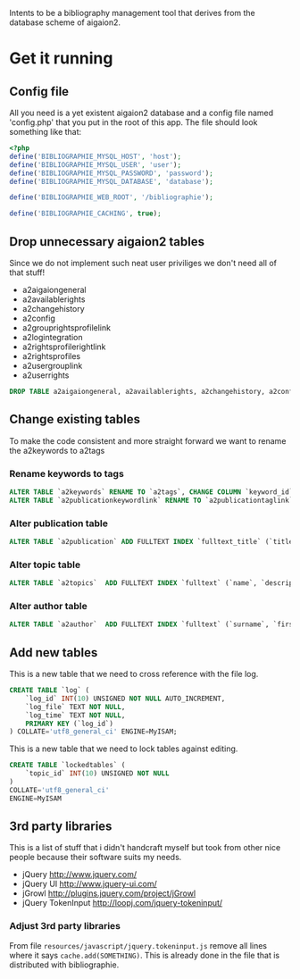 Intents to be a bibliography management tool that derives from the database scheme of aigaion2.

# Get it running #
## Config file ##

All you need is a yet existent aigaion2 database and a config file named 'config.php' that you put in the root of this app.
The file should look something like that:

```php
<?php
define('BIBLIOGRAPHIE_MYSQL_HOST', 'host');
define('BIBLIOGRAPHIE_MYSQL_USER', 'user');
define('BIBLIOGRAPHIE_MYSQL_PASSWORD', 'password');
define('BIBLIOGRAPHIE_MYSQL_DATABASE', 'database');

define('BIBLIOGRAPHIE_WEB_ROOT', '/bibliographie');

define('BIBLIOGRAPHIE_CACHING', true);
```

## Drop unnecessary aigaion2 tables ##
Since we do not implement such neat user priviliges we don't need all of that stuff!

* a2aigaiongeneral
* a2availablerights
* a2changehistory
* a2config
* a2grouprightsprofilelink
* a2logintegration
* a2rightsprofilerightlink
* a2rightsprofiles
* a2usergrouplink
* a2userrights

```sql
DROP TABLE a2aigaiongeneral, a2availablerights, a2changehistory, a2config, a2grouprightsprofilelink, a2logintegration, a2rightsprofilerightlink, a2rightsprofiles, a2usergrouplink, a2userrights
```

## Change existing tables ##
To make the code consistent and more straight forward we want to rename the a2keywords to a2tags

### Rename keywords to tags ##

```sql
ALTER TABLE `a2keywords` RENAME TO `a2tags`, CHANGE COLUMN `keyword_id` `tag_id` INT(10) NOT NULL AUTO_INCREMENT FIRST, CHANGE COLUMN `keyword` `tag` MEDIUMTEXT NOT NULL AFTER `tag_id`;
ALTER TABLE `a2publicationkeywordlink` RENAME TO `a2publicationtaglink`, CHANGE COLUMN `keyword_id` `tag_id` INT(10) NOT NULL AFTER `pub_id`;
```

### Alter publication table ###

```sql
ALTER TABLE `a2publication` ADD FULLTEXT INDEX `fulltext_title` (`title`);
```

### Alter topic table ###

```sql
ALTER TABLE `a2topics`  ADD FULLTEXT INDEX `fulltext` (`name`, `description`);
```

### Alter author table ###

```sql
ALTER TABLE `a2author`  ADD FULLTEXT INDEX `fulltext` (`surname`, `firstname`);
```

## Add new tables ##
This is a new table that we need to cross reference with the file log.

```sql
CREATE TABLE `log` (
	`log_id` INT(10) UNSIGNED NOT NULL AUTO_INCREMENT,
	`log_file` TEXT NOT NULL,
	`log_time` TEXT NOT NULL,
	PRIMARY KEY (`log_id`)
) COLLATE='utf8_general_ci' ENGINE=MyISAM;
```

This is a new table that we need to lock tables against editing.

```sql
CREATE TABLE `lockedtables` (
	`topic_id` INT(10) UNSIGNED NOT NULL
)
COLLATE='utf8_general_ci'
ENGINE=MyISAM
```

## 3rd party libraries ##
This is a list of stuff that i didn't handcraft myself but took from other nice people because their software suits my needs.

* jQuery http://www.jquery.com/
* jQuery UI http://www.jquery-ui.com/
* jGrowl http://plugins.jquery.com/project/jGrowl
* jQuery TokenInput http://loopj.com/jquery-tokeninput/

### Adjust 3rd party libraries ###
From file `resources/javascript/jquery.tokeninput.js` remove all lines where it says `cache.add(SOMETHING)`. This is already done in the file that is distributed with bibliographie.